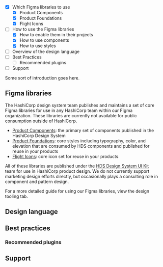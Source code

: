 - [x] Which Figma libraries to use
  - [x] Product Components
  - [x] Product Foundations
  - [x] Flight Icons
- [ ] How to use the Figma libraries
  - [x] How to enable them in their projects
  - [x] How to use components
  - [x] How to use styles
- [ ] Overview of the design language
- [ ] Best Practices
  - [ ] Recommended plugins
- [ ] Support

Some sort of introduction goes here.

## Figma libraries

The HashiCorp design system team publishes and maintains a set of core Figma libraries for use in any HashiCorp team within our Figma organization. These libraries are currently not available for public consumption outside of HashiCorp.

- [Product Components](https://www.figma.com/file/noyY6dUMDYjmySpHcMjhkN/HDS-Product---Components?t=Ooe3pkDap3cGcgAH-1): the primary set of components published in the HashiCorp Design System
- [Product Foundations](https://www.figma.com/file/oQsMzMMnynfPWpMEt91OpH/HDS-Product---Foundations?t=4kdgl88SMIiEYhbA-1): core styles including typography, color, and elevation that are consumed by HDS components and published for reuse in your products
- [Flight Icons](https://www.figma.com/file/TLnoT5AYQfy3tZ0H68BgOr/Flight-Icons?t=nEh4FAxdjRsVInyL-1): core icon set for reuse in your products

All of these libraries are published under the [HDS Design System UI Kit](https://www.figma.com/files/team/1030156573400567478) team for use in HashiCorp product design. We do not currently support marketing design efforts directly, but occasionally plays a consulting role in component and pattern design.

For a more detailed guide for using our Figma libraries, view the design tooling tab.

## Design language

## Best practices

### Recommended plugins

## Support
